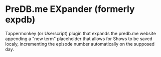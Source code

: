 PreDB.me EXpander (formerly expdb)
=====
Tappermonkey (or Userscript) plugin that expands the predb.me website appending a "new term" placeholder that allows for Shows to be saved localy, incrementing the episode number automatically on the supposed day.
